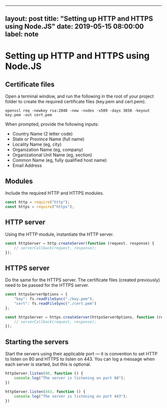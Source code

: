 
---
layout: post
title:  "Setting up HTTP and HTTPS using Node.JS"
date:   2019-05-15 08:00:00
label: note
---

# Setting up HTTP and HTTPS using Node.JS


## Certificate files

Open a terminal window, and run the following in the root of your project folder to create the required certificate files (key.pem and cert.pem).

``` shell
openssl req -newkey rsa:2048 -new -nodes -x509 -days 3650 -keyout key.pem -out cert.pem
```

When prompted, provide the following inputs:
* Country Name (2 letter code)
* State or Province Name (full name)
* Locality Name (eg, city)
* Organization Name (eg, company)
* Organizational Unit Name (eg, section)
* Common Name (eg, fully qualified host name)
* Email Address


## Modules

Include the required HTTP and HTTPS modules.

```javascript
const http = require("http");
const https = require("https");
```


## HTTP server

Using the HTTP module, instantiate the HTTP server.

```javascript
const httpServer = http.createServer(function (request, response) {
    // serverCallback(request, response);
});
```

## HTTPS server

Do the same for the HTTPS server. The certificate files (created previously) need to be passed for the HTTPS server.

```javascript
const httpsServerOptions = {
    "key": fs.readFileSync("./key.pem"),
    "cert": fs.readFileSync("./cert.pem")
};

const httpsServer = https.createServer(httpsServerOptions, function (request, response) {
    // serverCallback(request, response);
});
```

## Starting the servers

Start the servers using their applicable port — it is convention to set HTTP to listen on 80 and HTTPS to listen on 443. You can log a message when each server is started, but this is optional.

```javascript
httpServer.listen(80, function () {
    console.log("The server is listening on port 80");
})

httpServer.listen(443, function () {
    console.log("The server is listening on port 443");
})
```
